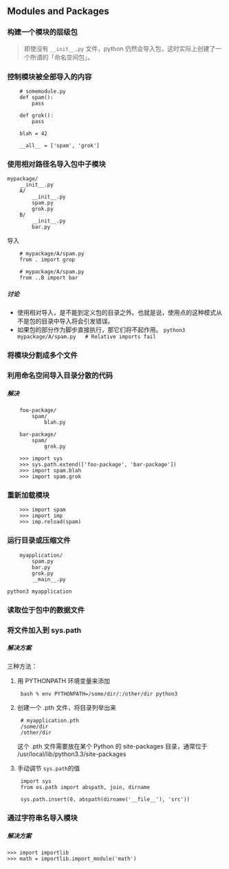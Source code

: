 ## Modules and Packages

### 构建一个模块的层级包

> 即使没有 `__init__.py` 文件，python 仍然会导入包，这时实际上创建了一个所谓的「命名空间包」。

### 控制模块被全部导入的内容

```
	# somemodule.py
	def spam():
		pass
	
	def grok():
		pass
	
	blah = 42
	
	__all__ = ['spam', 'grok']
```

### 使用相对路径名导入包中子模块

```
mypackage/
    __init__.py
    A/
        __init__.py
        spam.py
        grok.py
    B/
        __init__.py
        bar.py
```

导入

```
	# mypackage/A/spam.py
	from . import grop

	# mypackage/A/spam.py
	from ..B import bar

```   

##### 讨论

* 使用相对导入，是不能到定义包的目录之外。也就是说，使用点的这种模式从不是包的目录中导入将会引发错误。
* 如果包的部分作为脚步直接执行，那它们将不起作用。 `python3 mypackage/A/spam.py   # Relative imports fail`

### 将模块分割成多个文件

### 利用命名空间导入目录分散的代码

##### 解决

```
	foo-package/
    	spam/
        	blah.py

	bar-package/
    	spam/
        	grok.py
```

```
	>>> import sys
	>>> sys.path.extend(['foo-package', 'bar-package'])
	>>> import spam.blah
	>>> import spam.grok

```

### 重新加载模块

```
	>>> import spam
	>>> import imp
	>>> imp.reload(spam)
```

### 运行目录或压缩文件

```
	myapplication/
	    spam.py
	    bar.py
	    grok.py
	    __main__.py
```

```
python3 myapplication
```

### 读取位于包中的数据文件

### 将文件加入到 sys.path

##### 解决方案

三种方法：

1. 用 PYTHONPATH 环境变量来添加

		bash % env PYTHONPATH=/some/dir/:/other/dir python3

2. 创建一个 .pth 文件，将目录列举出来

		# myapplication.pth
		/some/dir
		/other/dir
	
	这个 .pth 文件需要放在某个 Python 的 site-packages 目录，通常位于 /usr/local/lib/python3.3/site-packages

3. 手动调节 `sys.path`的值

		import sys
		from os.path import abspath, join, dirname
		
		sys.path.insert(0, abspath(dirname('__file__'), 'src'))

### 通过字符串名导入模块

##### 解决方案

```
>>> import importlib
>>> math = importlib.import_module('math')
```